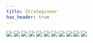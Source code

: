 ```yaml
---
title: Strategineer
has_header: true
---
```

![](/img/portfolio/0001.jpg)
![](/img/portfolio/0002.jpg)
![](/img/portfolio/0003.jpg)
![](/img/portfolio/0004.jpg)
![](/img/portfolio/0005.jpg)
![](/img/portfolio/0006.jpg)
![](/img/portfolio/0007.jpg)
![](/img/portfolio/0008.jpg)
![](/img/portfolio/0009.jpg)
![](/img/portfolio/0010.jpg)
![](/img/portfolio/0011.jpg)
